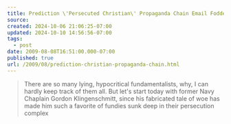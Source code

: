 ```yaml
---
title: Prediction \'Persecuted Christian\' Propaganda Chain Email Fodder
source: 
created: 2024-10-06 21:06:25-07:00
updated: 2024-10-10 14:56:56-07:00
tags:
  - post
date: 2009-08-08T16:51:00.000-07:00
published: true
url: /2009/08/prediction-christian-propaganda-chain.html
---
```



[](http://crooksandliars.com/)

> There are so many lying, hypocritical fundamentalists, why, I can hardly keep track of them all. But let's start today with former Navy Chaplain Gordon Klingenschmitt, since his fabricated tale of woe has made him such a favorite of fundies sunk deep in their persecution complex

  

  
  

<!-- ![](http://img.zemanta.com/pixy.gif?x-id=ec97e172-309f-8e0e-9b63-b937ff0a5dd3) -->